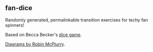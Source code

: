 fan-dice
-----

Randomly generated, permalinkable transition exercises for techy fan spinners!

Based on Becca Becker's [dice game](https://www.facebook.com/groups/109637431191/permalink/10154145560006192/).

[Diagrams by Robin McPlurry](https://www.facebook.com/groups/109637431191/permalink/10154930811256192/).
